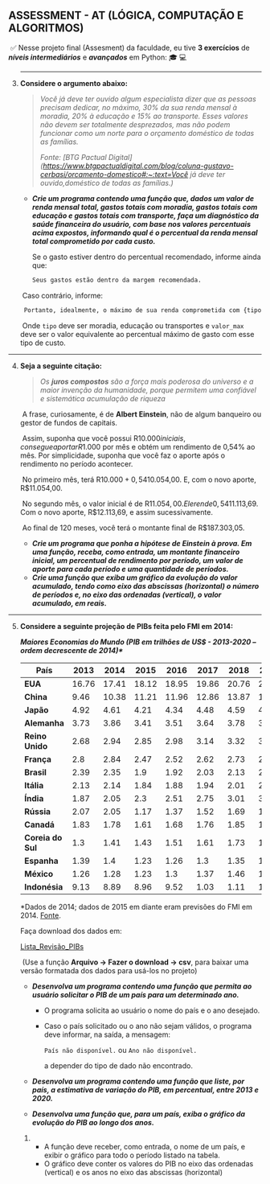 ## ASSESSMENT - AT (LÓGICA, COMPUTAÇÃO E ALGORITMOS)

​			:white_check_mark: Nesse projeto final (Assesment) da faculdade, eu tive **3 exercícios** de ***níveis intermediários*** e ***avançados*** em Python: :mortar_board: :computer: 

3. ------

   **Considere o argumento abaixo:** 

   > *Você já deve ter ouvido algum especialista dizer que as pessoas precisam dedicar, no máximo, 30% da sua renda mensal à moradia, 20% à educação e 15% ao transporte. Esses valores não devem ser totalmente desprezados, mas não podem funcionar como um norte para o orçamento doméstico de todas as famílias.*
   >
   > *Fonte: [BTG Pactual Digital](https://www.btgpactualdigital.com/blog/coluna-gustavo-cerbasi/orcamento-domestico#:~:text=Você já deve ter ouvido,doméstico de todas as famílias.)*

   * ***Crie um programa contendo uma função que, dados um valor de renda mensal total, gastos totais com moradia, gastos totais com educação e gastos totais com transporte, faça um diagnóstico da saúde financeira do usuário, com base nos valores percentuais acima expostos, informando qual é o percentual da renda mensal total comprometido por cada custo.*** 

     Se o gasto estiver dentro do percentual recomendado, informe ainda que:

     ```python
     Seus gastos estão dentro da margem recomendada.
     ```

   ​		Caso contrário, informe:

   ```python
   	Portanto, idealmente, o máximo de sua renda comprometida com {tipo} deveria ser de R$ {valor_max} 
   ```

   ​		Onde `tipo` deve ser moradia, educação ou transportes e `valor_max` deve ser o valor equivalente ao percentual máximo de gasto com esse tipo de custo.

   

------



4. **Seja a seguinte citação:**

   > *Os **juros compostos** são a força mais poderosa do universo e a maior invenção da humanidade, porque permitem uma confiável e sistemática acumulação de riqueza*

   ​		A frase, curiosamente, é de **Albert Einstein**, não de algum banqueiro ou gestor de fundos de capitais. 

   ​		Assim, suponha que você possui R$10.000 iniciais, consegue aportar R$1.000 por mês e obtém um rendimento de 0,54% ao mês. Por simplicidade, suponha que você faz o aporte após o rendimento no período acontecer.

   ​		No primeiro mês, terá R$10.000 + 0,54% deste valor = R$10.054,00. E, com o novo aporte, R$11.054,00.

   ​		No segundo mês, o valor inicial é de R$11.054,00. Ele rende 0,54%, totalizando R$11.113,69. Com o novo aporte, R$12.113,69, e assim sucessivamente.

   ​		Ao final de 120 meses, você terá o montante final de R$187.303,05.

   * ***Crie um programa que ponha a hipótese de Einstein à prova. Em uma função, receba, como entrada, um montante financeiro inicial, um percentual de rendimento por período, um valor de aporte para cada período e uma quantidade de períodos.***
   * ***Crie uma função que exiba um gráfico da evolução do valor acumulado, tendo como eixo das abscissas (horizontal) o número de períodos e, no eixo das ordenadas (vertical), o valor acumulado, em reais.***



------



5. **Considere a seguinte projeção de PIBs feita pelo FMI em 2014:**

   ***Maiores Economias do Mundo (PIB em trilhões de US$ - 2013-2020 – ordem decrescente de 2014)\****

   | **País**          | **2013** | **2014** | **2015** | **2016** | **2017** | **2018** | **2019** | **2020** |
   | ----------------- | -------- | -------- | -------- | -------- | -------- | -------- | -------- | -------- |
   | **EUA**           | 16.76    | 17.41    | 18.12    | 18.95    | 19.86    | 20.76    | 21.61    | 22.48    |
   | **China**         | 9.46     | 10.38    | 11.21    | 11.96    | 12.86    | 13.87    | 14.96    | 16.15    |
   | **Japão**         | 4.92     | 4.61     | 4.21     | 4.34     | 4.48     | 4.59     | 4.75     | 4.93     |
   | **Alemanha**      | 3.73     | 3.86     | 3.41     | 3.51     | 3.64     | 3.78     | 3.93     | 4.1      |
   | **Reino Unido**   | 2.68     | 2.94     | 2.85     | 2.98     | 3.14     | 3.32     | 3.51     | 3.73     |
   | **França**        | 2.8      | 2.84     | 2.47     | 2.52     | 2.62     | 2.73     | 2.86     | 3.01     |
   | **Brasil**        | 2.39     | 2.35     | 1.9      | 1.92     | 2.03     | 2.13     | 2.24     | 2.35     |
   | **Itália**        | 2.13     | 2.14     | 1.84     | 1.88     | 1.94     | 2.01     | 2.08     | 2.17     |
   | **Índia**         | 1.87     | 2.05     | 2.3      | 2.51     | 2.75     | 3.01     | 3.31     | 3.64     |
   | **Rússia**        | 2.07     | 2.05     | 1.17     | 1.37     | 1.52     | 1.69     | 1.88     | 2.08     |
   | **Canadá**        | 1.83     | 1.78     | 1.61     | 1.68     | 1.76     | 1.85     | 1.94     | 2.04     |
   | **Coreia do Sul** | 1.3      | 1.41     | 1.43     | 1.51     | 1.61     | 1.73     | 1.86     | 2.01     |
   | **Espanha**       | 1.39     | 1.4      | 1.23     | 1.26     | 1.3      | 1.35     | 1.41     | 1.48     |
   | **México**        | 1.26     | 1.28     | 1.23     | 1.3      | 1.37     | 1.46     | 1.55     | 1.65     |
   | **Indonésia**     | 9.13     | 8.89     | 8.96     | 9.52     | 1.03     | 1.11     | 1.2      | 1.3      |

   *Dados de 2014; dados de 2015 em diante eram previsões do FMI em 2014. [Fonte](http://www.funag.gov.br/ipri/images/analise-pesquisa/tabelas/top15pib.pdf).

   Faça download dos dados em: 

   [Lista_Revisão_PIBs](https://docs.google.com/spreadsheets/d/17ph-3NHpGV3GH0R2_eErd-23K8gmpcGexQTxLDcjbDg/edit?usp=sharing) 

   [^No link acima]: Eu utilizei oMODELO 2 de PIB

   ​			(Use a função **Arquivo → Fazer o download → csv**, para baixar uma versão formatada dos dados para usá-los no projeto)

   * ***Desenvolva um programa contendo uma função que permita ao usuário solicitar o PIB de um país para um determinado ano.*** 

     * O programa solicita ao usuário o nome do país e o ano desejado.

     * Caso o país solicitado ou o ano não sejam válidos, o programa deve informar, na saída, a mensagem: 

       `País não disponível.` ou `Ano não disponível.`

       a depender do tipo de dado não encontrado. 

   * ***Desenvolva um programa contendo uma função que liste, por país, a estimativa de variação do PIB, em percentual, entre 2013 e 2020.***

   * ***Desenvolva uma função que, para um país, exiba o gráfico da evolução do PIB ao longo dos anos.***

   1. - A função deve receber, como entrada, o nome de um país, e exibir o gráfico para todo o período listado na tabela.
      - O gráfico deve conter os valores do PIB no eixo das ordenadas (vertical) e os anos no eixo das abscissas (horizontal)

